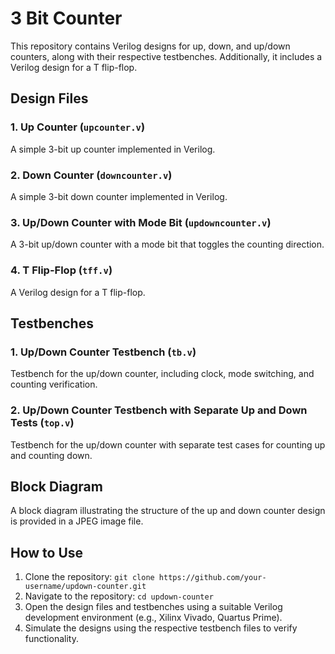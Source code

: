 # 3 Bit Counter

This repository contains Verilog designs for up, down, and up/down counters, along with their respective testbenches. Additionally, it includes a Verilog design for a T flip-flop.

## Design Files

### 1. Up Counter (`upcounter.v`)

A simple 3-bit up counter implemented in Verilog.

### 2. Down Counter (`downcounter.v`)

A simple 3-bit down counter implemented in Verilog.

### 3. Up/Down Counter with Mode Bit (`updowncounter.v`)

A 3-bit up/down counter with a mode bit that toggles the counting direction.

### 4. T Flip-Flop (`tff.v`)

A Verilog design for a T flip-flop.

## Testbenches

### 1. Up/Down Counter Testbench (`tb.v`)

Testbench for the up/down counter, including clock, mode switching, and counting verification.

### 2. Up/Down Counter Testbench with Separate Up and Down Tests (`top.v`)

Testbench for the up/down counter with separate test cases for counting up and counting down.


## Block Diagram

A block diagram illustrating the structure of the up and down counter design is provided in a JPEG image file.


## How to Use

1. Clone the repository: `git clone https://github.com/your-username/updown-counter.git`
2. Navigate to the repository: `cd updown-counter`
3. Open the design files and testbenches using a suitable Verilog development environment (e.g., Xilinx Vivado, Quartus Prime).
4. Simulate the designs using the respective testbench files to verify functionality.

